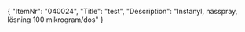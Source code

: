 {
  "ItemNr": "040024",
  "Title": "test",
  "Description": "Instanyl, nässpray, lösning 100 mikrogram/dos"
}